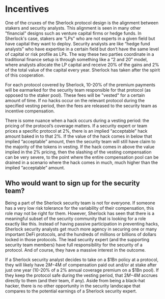 # Incentives

One of the cruxes of the Sherlock protocol design is the alignment between stakers and security analysts. This alignment is seen in many other "financial" designs such as venture capital firms or hedge funds. In Sherlock's case, stakers are “LPs” who are not experts in a given field but have capital they want to deploy. Security analysts are like “hedge fund analysts” who have expertise in a certain field but don’t have the same level of capital or risk profile as LPs. The way these two parties coordinate in a traditional finance setup is through something like a “2 and 20” model, where analysts allocate the LP capital and receive 20% of the gains and 2% of the total value of the capital every year. Sherlock has taken after the spirit of this cooperation.

For each protocol covered by Sherlock, 10-20% of the premium payments will be earmarked for the security team responsible for that protocol (as opposed to the staker pool). These fees will be "vested" for a certain amount of time. If no hacks occur on the relevant protocol during the specified vesting period, then the fees are released to the security team as incentive compensation.

There is some nuance when a hack occurs during a vesting period: the pricing of the protocol’s coverage matters. If a security expert or team prices a specific protocol at 2%, there is an implied “acceptable” hack amount baked in to that 2%. If the value of the hack comes in below that implied “acceptable” amount, then the security team will still have claim to the majority of the tokens in vesting. If the hack comes in above the value implied in the 2% pricing, then the slashing of the vesting compensation can be very severe, to the point where the entire compensation pool can be drained in a scenario where the hack comes in much, much higher than the implied “acceptable” amount.

## Who would want to sign up for the security team?

Being a part of the Sherlock security team is not for everyone. If someone has a very low risk tolerance for the variability of their compensation, this role may not be right for them. However, Sherlock has seen that there is a meaningful subset of the security community that is looking for a role exactly like this. Instead of having passive participation in preventing hacks, Sherlock security analysts get much more agency in securing one or many important DeFi protocols, and the hundreds of millions or billions of dollars locked in those protocols. The lead security expert (and the supporting security team members) have full responsibility for the security of a protocol. And of course, they have a massive interest in the outcome.

If a Sherlock security analyst decides to take on a $1Bn policy at a protocol, they will likely have $2M-$4M of compensation paid out and/or at stake after just one year (10-20% of a 2% annual coverage premium on a $1Bn pool). If they keep the protocol safe during the vesting period, that $2M-$4M accrues directly to them (and their team, if any). Aside from being a black-hat hacker, there is no other opportunity in the security landscape that compares to the potential earnings of a Sherlock security expert.
